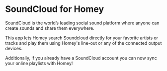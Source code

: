 # SoundCloud for Homey

SoundCloud is the world’s leading social sound platform where anyone can create sounds and share them everywhere.

This app lets Homey search Soundcloud directly for your favorite artists or tracks and play them using Homey's line-out or any of the connected output devices.

Additionally, if you already have a SoundCloud account you can now sync your online playlists with Homey!